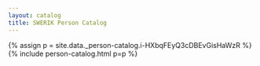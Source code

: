 ```yaml
---
layout: catalog
title: SWERIK Person Catalog
---
```

{% assign p = site.data._person-catalog.i-HXbqFEyQ3cDBEvGisHaWzR %}
{% include person-catalog.html p=p %}

